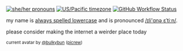 [![she/her pronouns](https://img.shields.io/badge/pronouns-she%2Fher-ff69b4)](https://pronoun.is/she/her)
[![US/Pacific timezone](https://img.shields.io/badge/timezone-US%2FPacific-informational)](https://www.timeanddate.com/worldclock/usa/seattle)
[![GitHub Workflow Status](https://img.shields.io/github/workflow/status/iliana/iliana/Continuous%20Integration)](https://github.com/iliana/iliana/actions?query=workflow%3A%22Continuous+Integration%22)

my name is [always spelled lowercase](https://linuxwit.ch/lowercase/) and is pronounced [/ɪli'ɑnə ɛˈtiːn/](https://linuxwit.ch/assets/etaoin.flac).

please consider making the internet a weirder place today

<sup>current avatar by [@bulkybun](https://twitter.com/bulkybun) ([picrew](https://picrew.me/image_maker/428609))</sup>
